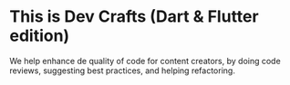 # This is Dev Crafts (Dart & Flutter edition)

We help enhance de quality of code for content creators, by doing code reviews, suggesting best practices, and helping refactoring. 
